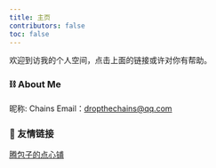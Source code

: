 ```yaml
---
title: 主页
contributors: false
toc: false
---
```


欢迎到访我的个人空间，点击上面的链接或许对你有帮助。

### ⛓️ About Me
昵称: Chains
Email：dropthechains@qq.com

### 🤞 友情链接
[腾包子的点心铺](https://flapypan.cn/)

